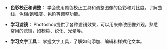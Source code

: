 - **色彩校正和调整：** 学会使用颜色校正工具和调整图像的色彩和对比度。了解曲线、色相/饱和度、色阶等调整功能。
    
- **学习滤镜：** Photoshop提供了各种滤镜效果，可以用来修改图像外观。熟悉常用的滤镜，如模糊、锐化、光晕等。
    
- **学习文字工具：** 掌握文字工具，了解如何添加、编辑和样式化文本。